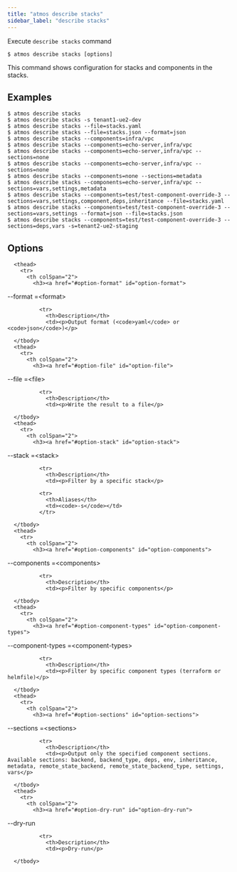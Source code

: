 ```yaml
---
title: "atmos describe stacks"
sidebar_label: "describe stacks"
---
```


Execute `describe stacks` command

```shell
$ atmos describe stacks [options]
```

This command shows configuration for stacks and components in the stacks.
## Examples

```shell
$ atmos describe stacks
$ atmos describe stacks -s tenant1-ue2-dev
$ atmos describe stacks --file=stacks.yaml
$ atmos describe stacks --file=stacks.json --format=json
$ atmos describe stacks --components=infra/vpc
$ atmos describe stacks --components=echo-server,infra/vpc
$ atmos describe stacks --components=echo-server,infra/vpc --sections=none
$ atmos describe stacks --components=echo-server,infra/vpc --sections=none
$ atmos describe stacks --components=none --sections=metadata
$ atmos describe stacks --components=echo-server,infra/vpc --sections=vars,settings,metadata
$ atmos describe stacks --components=test/test-component-override-3 --sections=vars,settings,component,deps,inheritance --file=stacks.yaml
$ atmos describe stacks --components=test/test-component-override-3 --sections=vars,settings --format=json --file=stacks.json
$ atmos describe stacks --components=test/test-component-override-3 --sections=deps,vars -s=tenant2-ue2-staging
```

## Options


<table className="reference-table">
  
      <thead>
        <tr>
          <th colSpan="2">
            <h3><a href="#option-format" id="option-format">
  --format
  <span class="option-spec"> =&lt;format&gt;</span>
</a></h3>
          </th>
        </tr>
      </thead>
      <tbody>
        
              <tr>
                <th>Description</th>
                <td><p>Output format (<code>yaml</code> or <code>json</code>)</p>
</td>
              </tr>
              
      </tbody>
      <thead>
        <tr>
          <th colSpan="2">
            <h3><a href="#option-file" id="option-file">
  --file
  <span class="option-spec"> =&lt;file&gt;</span>
</a></h3>
          </th>
        </tr>
      </thead>
      <tbody>
        
              <tr>
                <th>Description</th>
                <td><p>Write the result to a file</p>
</td>
              </tr>
              
      </tbody>
      <thead>
        <tr>
          <th colSpan="2">
            <h3><a href="#option-stack" id="option-stack">
  --stack
  <span class="option-spec"> =&lt;stack&gt;</span>
</a></h3>
          </th>
        </tr>
      </thead>
      <tbody>
        
              <tr>
                <th>Description</th>
                <td><p>Filter by a specific stack</p>
</td>
              </tr>
             
              <tr>
                <th>Aliases</th>
                <td><code>-s</code></td>
              </tr>
             
      </tbody>
      <thead>
        <tr>
          <th colSpan="2">
            <h3><a href="#option-components" id="option-components">
  --components
  <span class="option-spec"> =&lt;components&gt;</span>
</a></h3>
          </th>
        </tr>
      </thead>
      <tbody>
        
              <tr>
                <th>Description</th>
                <td><p>Filter by specific components</p>
</td>
              </tr>
              
      </tbody>
      <thead>
        <tr>
          <th colSpan="2">
            <h3><a href="#option-component-types" id="option-component-types">
  --component-types
  <span class="option-spec"> =&lt;component-types&gt;</span>
</a></h3>
          </th>
        </tr>
      </thead>
      <tbody>
        
              <tr>
                <th>Description</th>
                <td><p>Filter by specific component types (terraform or helmfile)</p>
</td>
              </tr>
              
      </tbody>
      <thead>
        <tr>
          <th colSpan="2">
            <h3><a href="#option-sections" id="option-sections">
  --sections
  <span class="option-spec"> =&lt;sections&gt;</span>
</a></h3>
          </th>
        </tr>
      </thead>
      <tbody>
        
              <tr>
                <th>Description</th>
                <td><p>Output only the specified component sections. Available sections: backend, backend_type, deps, env, inheritance, metadata, remote_state_backend, remote_state_backend_type, settings, vars</p>
</td>
              </tr>
              
      </tbody>
      <thead>
        <tr>
          <th colSpan="2">
            <h3><a href="#option-dry-run" id="option-dry-run">
  --dry-run
  
</a></h3>
          </th>
        </tr>
      </thead>
      <tbody>
        
              <tr>
                <th>Description</th>
                <td><p>Dry-run</p>
</td>
              </tr>
              
      </tbody>
</table>

